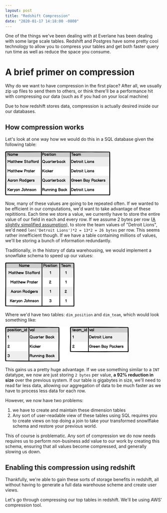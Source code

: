 ```yaml
---
layout: post
title: "Redshift Compression"
date: "2020-01-17 14:18:00 -0800"
---
```


One of the things we've been dealing with at Everlane has been dealing with some large scale tables. Redshift and Postgres have some pretty cool technology to allow you to compress your tables and get both faster query run time as well as reduce the space you consume.

# A brief primer on compression

Why do we want to have compression in the first place? After all, we usually zip up files to send them to others, or think there'll be a performance hit with compressing our data (such as if you had on your local machine)

Due to how redshift stores data, compression is actually desired inside our our databases.

## How compression works

Let's look at one way how we would do this in a SQL database given the following table:

![Some example data](/assets/img/redshift-compression/some-example-data.png)

Now, many of these values are going to be repeated often. If we wanted to be efficient in our computations, we'd want to take advantage of these repititions. Each time we store a value, we currently have to store the entire value of our field in each and every row. If we assume 2 bytes per row ([A slightly simplified assumption](https://docs.aws.amazon.com/redshift/latest/dg/r_Character_types.html)), to store the team values of "Detroit Lions", we'd need `len('Detroit Lions')*2 = 13*2 = 26 bytes` per row. This seems rather innefficient though. If we have a table containing millions of values, we'll be storing a bunch of information redundantly.

Traditionally, in the history of data warehousing, we would implement a snowflake schema to speed up our values:

![dim_warehouse](/assets/img/redshift-compression/dim-warehouse.png)

Where we'd have two tables: `dim_position` and `dim_team`, which would look something like:

![The dim_warehouse tables](/assets/img/redshift-compression/the-dim-warehouse-tables.png)

This gains us a pretty huge advantage. If we use something similar to a `INT` datatype, we now are just storing `2 bytes` per value, **a 92% reduction in size** over the previous system. If our table is gigabytes in size, we'll need to read far less data, allowing our aggregation of data to be much faster as we have to process less data for each row.

However, we now have two problems:

1. we have to create and maintain these dimension tables
2. Any sort of user-readable view of these tables using SQL requires you to create views on top doing a join to take your transformed snowlflake schema and restore your previous world.

This of course is problematic. Any sort of compression we do now needs requires us to perform non-business add value to our work by creating this schema, ensuring that all values become compressed, and generally slowing us down.

## Enabling this compression using redshift

Thankfully, we're able to gain these sorts of storage benefits in redshift, all without having to generate a full data warehouse scheme and create user views.

Let's go through compressing our top tables in redshift. We'll be using AWS' compression tool.
